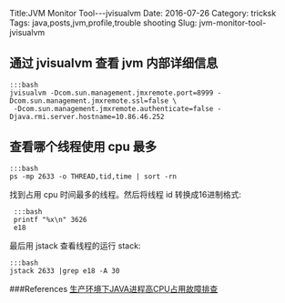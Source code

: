 Title:JVM Monitor Tool---jvisualvm
Date: 2016-07-26
Category: tricksk 
Tags: java,posts,jvm,profile,trouble shooting
Slug: jvm-monitor-tool-jvisualvm

## 通过 jvisualvm 查看 jvm 内部详细信息
    :::bash
    jvisualvm -Dcom.sun.management.jmxremote.port=8999 -Dcom.sun.management.jmxremote.ssl=false \
     -Dcom.sun.management.jmxremote.authenticate=false -Djava.rmi.server.hostname=10.86.46.252
     
## 查看哪个线程使用 cpu 最多
    :::bash
    ps -mp 2633 -o THREAD,tid,time | sort -rn
    
找到占用 cpu 时间最多的线程。然后将线程 id 转换成16进制格式:

     :::bash
     printf "%x\n" 3626
     e18

最后用 jstack 查看线程的运行 stack:

    :::bash
    jstack 2633 |grep e18 -A 30
    
###References
[生产环境下JAVA进程高CPU占用故障排查](http://blog.chinaunix.net/uid-10449864-id-3463151.html)
